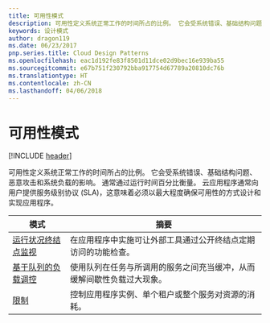 ```yaml
---
title: 可用性模式
description: 可用性定义系统正常工作的时间所占的比例。 它会受系统错误、基础结构问题、恶意攻击和系统负载的影响。 通常通过运行时间百分比衡量。 云应用程序通常向用户提供服务级别协议 (SLA)，这意味着必须以最大程度确保可用性的方式设计和实现应用程序。
keywords: 设计模式
author: dragon119
ms.date: 06/23/2017
pnp.series.title: Cloud Design Patterns
ms.openlocfilehash: eac1d192fe83f8501d11dce02d9bec16e939ba55
ms.sourcegitcommit: e67b751f230792bba917754d67789a20810dc76b
ms.translationtype: HT
ms.contentlocale: zh-CN
ms.lasthandoff: 04/06/2018
---
```

# <a name="availability-patterns"></a>可用性模式

[!INCLUDE [header](../../_includes/header.md)]

可用性定义系统正常工作的时间所占的比例。 它会受系统错误、基础结构问题、恶意攻击和系统负载的影响。 通常通过运行时间百分比衡量。 云应用程序通常向用户提供服务级别协议 (SLA)，这意味着必须以最大程度确保可用性的方式设计和实现应用程序。


|                            模式                             |                                                           摘要                                                            |
|----------------------------------------------------------------|------------------------------------------------------------------------------------------------------------------------------|
| [运行状况终结点监视](../health-endpoint-monitoring.md) | 在应用程序中实施可让外部工具通过公开终结点定期访问的功能检查。 |
|  [基于队列的负载调控](../queue-based-load-leveling.md)  | 使用队列在任务与所调用的服务之间充当缓冲，从而缓解间歇性负载过大现象。  |
|                 [限制](../throttling.md)                 |   控制应用程序实例、单个租户或整个服务对资源的消耗。    |

